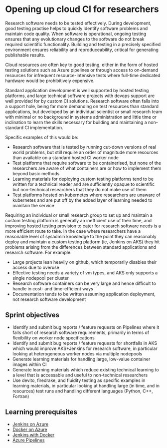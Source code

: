 # Opening up cloud CI for researchers

Research software needs to be tested effectively. During development, good testing practise helps to quickly identify software problems and maintain code quality. When software is operational, ongoing testing ensures that any evolutionary changes to the software do not break required scientific functionality. Building and testing in a precisely specified environment ensures reliability and reproduceability, critical for generating publishable results.

Cloud resources are often key to good testing, either in the form of hosted testing solutions such as Azure pipelines or through access to on-demand resources for infrequent resource-intensive tests where full-time dedicated hardware would be prohibitively expensive.

Standard application development is well supported by hosted testing platforms, and large technical software projects with devops support are well provided for by custom CI solutions. Research software often falls into a support hole, being far more demanding on test resources than standard applications, but developed by an individual scientist or small research team with minimal or no background in systems administration and little time or inclination to learn the skills necessary for building and maintaining a non-standard CI implementation. 

Specific examples of this would be:

* Research software that is tested by running cut-down versions of real world problems, but still require an order of magnitude more resources than available on a standard hosted CI worker node
* Test platforms that require software to be containerised, but none of the researchers are aware of what containers are or how to implement them beyond basic methods
* Learning materials for deploying custom testing platforms tend to be written for a technical reader and are sufficiently opaque to scientific but non-technical researchers that they do not make use of them
* Test platforms hosted on kubernetes where researchers are unaware of kubernetes and are put off by the added layer of learning needed to maintain the service

Requiring an individual or small research group to set up and maintain a custom testing platform is generally an inefficient use of their time, and improving hosted testing provision to cater for research software needs is a more efficient route to take. In the case where researchers have a reasonable level of sysadmin knowledge to the point they can reasonably deploy and maintain a custom testing platform (ie, Jenkins on AKS) they hit problems arising from the differences between standard applications and research software. For example:

* Large projects lean heavily on github, which temporarily disables their access due to overuse
* Effective testing needs a variety of vm types, and AKS only supports a single nodepool per cluster
* Research software containers can be very large and hence difficult to handle in cost- and time-efficient ways
* Documentation tends to be written assuming application deployment, not research software development

## Sprint objectives

* Identify and submit bug reports / feature requests on Pipelines where it falls short of research software requirements,
primarily in terms of flexibility on worker node specifications
* Identify and submit bug reports / feature requests for shortfalls in AKS which would improve AKS+Jenkins for research software, in particular looking at heterogeneous worker nodes via multiple nodepools
* Generate learning materials for handling large, low-value container images within CI
* Generate learning materials which reduce existing technical learning to a level that is accessable and useful to non-technical researchers
* Use devito, firedrake, and fluidity testing as specific examples in learning materials, in particular looking at handling large (in time, and in resources) test runs and handling different languages (Python, C++, Fortran)

## Learning prerequisites

* [Jenkins on Azure](https://docs.microsoft.com/en-us/azure/jenkins/)
* [Docker on Azure](https://azure.microsoft.com/en-us/services/kubernetes-service/docker/)
* [Jenkins with Docker](https://jenkins.io/doc/book/pipeline/docker/)
* [Azure Pipelines](https://docs.microsoft.com/en-us/azure/devops/pipelines/index?view=azure-devops)
